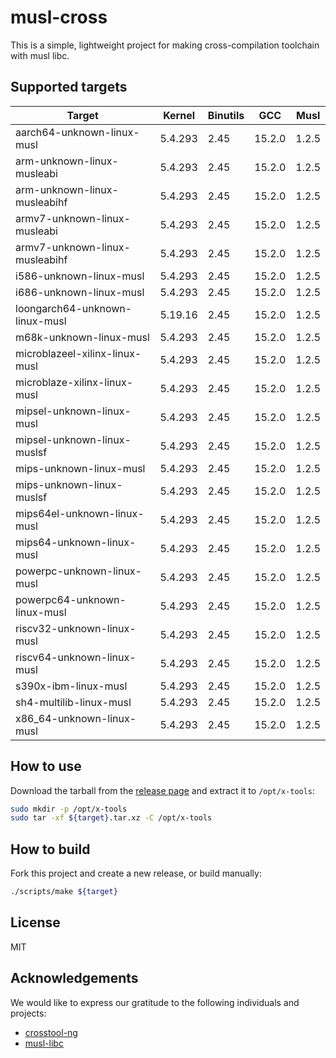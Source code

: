 # musl-cross

This is a simple, lightweight project for making cross-compilation toolchain with musl libc.

## Supported targets

| Target                         | Kernel  | Binutils | GCC    | Musl   |
|--------------------------------|---------|----------|--------|--------|
| aarch64-unknown-linux-musl     | 5.4.293 | 2.45     | 15.2.0 | 1.2.5  |
| arm-unknown-linux-musleabi     | 5.4.293 | 2.45     | 15.2.0 | 1.2.5  |
| arm-unknown-linux-musleabihf   | 5.4.293 | 2.45     | 15.2.0 | 1.2.5  |
| armv7-unknown-linux-musleabi   | 5.4.293 | 2.45     | 15.2.0 | 1.2.5  |
| armv7-unknown-linux-musleabihf | 5.4.293 | 2.45     | 15.2.0 | 1.2.5  |
| i586-unknown-linux-musl        | 5.4.293 | 2.45     | 15.2.0 | 1.2.5  |
| i686-unknown-linux-musl        | 5.4.293 | 2.45     | 15.2.0 | 1.2.5  |
| loongarch64-unknown-linux-musl | 5.19.16 | 2.45     | 15.2.0 | 1.2.5  |
| m68k-unknown-linux-musl        | 5.4.293 | 2.45     | 15.2.0 | 1.2.5  |
| microblazeel-xilinx-linux-musl | 5.4.293 | 2.45     | 15.2.0 | 1.2.5  |
| microblaze-xilinx-linux-musl   | 5.4.293 | 2.45     | 15.2.0 | 1.2.5  |
| mipsel-unknown-linux-musl      | 5.4.293 | 2.45     | 15.2.0 | 1.2.5  |
| mipsel-unknown-linux-muslsf    | 5.4.293 | 2.45     | 15.2.0 | 1.2.5  |
| mips-unknown-linux-musl        | 5.4.293 | 2.45     | 15.2.0 | 1.2.5  |
| mips-unknown-linux-muslsf      | 5.4.293 | 2.45     | 15.2.0 | 1.2.5  |
| mips64el-unknown-linux-musl    | 5.4.293 | 2.45     | 15.2.0 | 1.2.5  |
| mips64-unknown-linux-musl      | 5.4.293 | 2.45     | 15.2.0 | 1.2.5  |
| powerpc-unknown-linux-musl     | 5.4.293 | 2.45     | 15.2.0 | 1.2.5  |
| powerpc64-unknown-linux-musl   | 5.4.293 | 2.45     | 15.2.0 | 1.2.5  |
| riscv32-unknown-linux-musl     | 5.4.293 | 2.45     | 15.2.0 | 1.2.5  |
| riscv64-unknown-linux-musl     | 5.4.293 | 2.45     | 15.2.0 | 1.2.5  |
| s390x-ibm-linux-musl           | 5.4.293 | 2.45     | 15.2.0 | 1.2.5  |
| sh4-multilib-linux-musl        | 5.4.293 | 2.45     | 15.2.0 | 1.2.5  |
| x86_64-unknown-linux-musl      | 5.4.293 | 2.45     | 15.2.0 | 1.2.5  |

## How to use

Download the tarball from the [release page](https://github.com/cross-tools/musl-cross/releases) and extract it to `/opt/x-tools`:

```sh
sudo mkdir -p /opt/x-tools
sudo tar -xf ${target}.tar.xz -C /opt/x-tools
```

## How to build

Fork this project and create a new release, or build manually:

```sh
./scripts/make ${target}
```

## License

MIT

## Acknowledgements

We would like to express our gratitude to the following individuals and projects:

- [crosstool-ng](https://github.com/crosstool-ng/crosstool-ng)
- [musl-libc](https://musl.libc.org)

